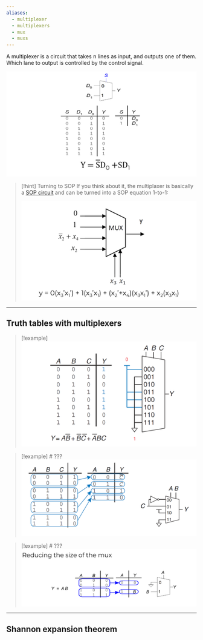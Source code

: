 ```yaml
---
aliases:
  - multiplexer
  - multiplexers
  - mux
  - muxs
---
```


A multiplexer is a circuit that takes n lines as input, and outputs one of them.
Which lane to output is controlled by the control signal.

![](../z_images/Pasted%20image%2020250115173750.png)

> [!hint] Turning to SOP
> If you think about it, the multiplaxer is basically a [SOP circuit](5.%20SOP%20&%20POS.md#SOP%20(sum%20of%20products)) and can be turned into a SOP equation 1-to-1:
> 
> ![](../z_images/Pasted%20image%2020250115174537.png)

---

## Truth tables with multiplexers

> [!example]
> ![](../z_images/Pasted%20image%2020250115174954.png)

> [!example] # ???
> ![](../z_images/Pasted%20image%2020250115175102.png)


> [!example] # ???
> ![](../z_images/Pasted%20image%2020250115175148.png)

---

## Shannon expansion theorem

